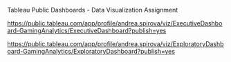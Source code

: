 Tableau Public Dashboards - Data Visualization Assignment

https://public.tableau.com/app/profile/andrea.spirova/viz/ExecutiveDashboard-GamingAnalytics/ExecutiveDashboard?publish=yes

https://public.tableau.com/app/profile/andrea.spirova/viz/ExploratoryDashboard-GamingAnalytics/ExploratoryDashboard?publish=yes
